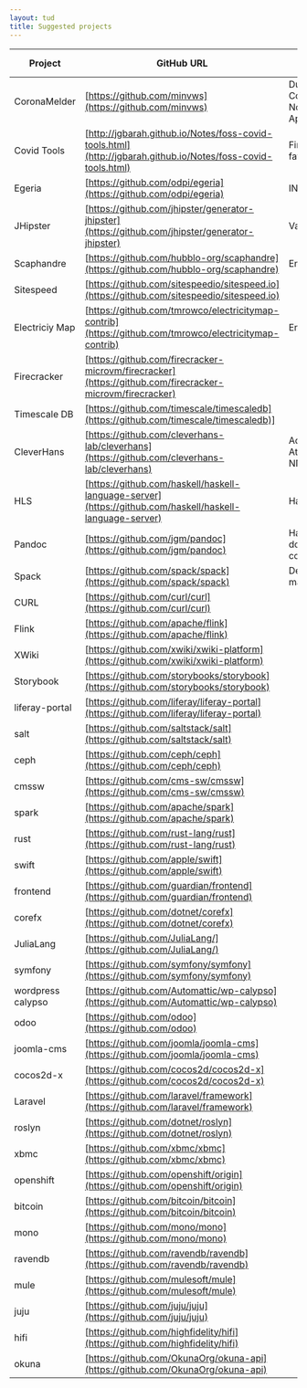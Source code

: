 ```yaml
---
layout: tud
title: Suggested projects
---
```



| Project | GitHub URL | Remarks | Proposed by |
|--|--|--|--|
| CoronaMelder | [https://github.com/minvws](https://github.com/minvws) | Dutch Covid19 Notification App | Arie van Deursen
| Covid Tools | [http://jgbarah.github.io/Notes/foss-covid-tools.html](http://jgbarah.github.io/Notes/foss-covid-tools.html) | Find your favorite | Arie van Deursen
| Egeria | [https://github.com/odpi/egeria](https://github.com/odpi/egeria) | ING | Arie van Deursen
| JHipster | [https://github.com/jhipster/generator-jhipster](https://github.com/jhipster/generator-jhipster) | Variability | Xavier Devroey
| Scaphandre | [https://github.com/hubblo-org/scaphandre](https://github.com/hubblo-org/scaphandre) | Energy | Luís Cruz
| Sitespeed | [https://github.com/sitespeedio/sitespeed.io](https://github.com/sitespeedio/sitespeed.io) | | Luís Cruz
| Electriciy Map | [https://github.com/tmrowco/electricitymap-contrib](https://github.com/tmrowco/electricitymap-contrib) | Energy | Luís Cruz |
| Firecracker | [https://github.com/firecracker-microvm/firecracker](https://github.com/firecracker-microvm/firecracker) | | Luís Cruz | 
| Timescale DB | [https://github.com/timescale/timescaledb](https://github.com/timescale/timescaledb)] | | Luís Cruz
| CleverHans |  [https://github.com/cleverhans-lab/cleverhans](https://github.com/cleverhans-lab/cleverhans) | Adversarial Attacks on NNs | Leonhard Applis
| HLS | [https://github.com/haskell/haskell-language-server](https://github.com/haskell/haskell-language-server) |  Haskell IDE | Leonhard Applis
| Pandoc | [https://github.com/jgm/pandoc](https://github.com/jgm/pandoc) | Haskell document converter | Leonhard Applis
| Spack | [https://github.com/spack/spack](https://github.com/spack/spack) | Dependency management |
| CURL | [https://github.com/curl/curl](https://github.com/curl/curl) |
| Flink | [https://github.com/apache/flink](https://github.com/apache/flink) |
| XWiki | [https://github.com/xwiki/xwiki-platform](https://github.com/xwiki/xwiki-platform) |
| Storybook | [https://github.com/storybooks/storybook](https://github.com/storybooks/storybook) |
| liferay-portal | [https://github.com/liferay/liferay-portal](https://github.com/liferay/liferay-portal) |
| salt | [https://github.com/saltstack/salt](https://github.com/saltstack/salt) |
| ceph | [https://github.com/ceph/ceph](https://github.com/ceph/ceph) |
| cmssw | [https://github.com/cms-sw/cmssw](https://github.com/cms-sw/cmssw) |
| spark | [https://github.com/apache/spark](https://github.com/apache/spark) |
| rust | [https://github.com/rust-lang/rust](https://github.com/rust-lang/rust) |
| swift | [https://github.com/apple/swift](https://github.com/apple/swift) |
| frontend | [https://github.com/guardian/frontend](https://github.com/guardian/frontend) |
| corefx | [https://github.com/dotnet/corefx](https://github.com/dotnet/corefx) |
| JuliaLang | [https://github.com/JuliaLang/](https://github.com/JuliaLang/) |
| symfony | [https://github.com/symfony/symfony](https://github.com/symfony/symfony) |
| wordpress calypso | [https://github.com/Automattic/wp-calypso](https://github.com/Automattic/wp-calypso) |
| odoo | [https://github.com/odoo](https://github.com/odoo)  |
| joomla-cms | [https://github.com/joomla/joomla-cms](https://github.com/joomla/joomla-cms) |
| cocos2d-x | [https://github.com/cocos2d/cocos2d-x](https://github.com/cocos2d/cocos2d-x) |
| Laravel | [https://github.com/laravel/framework](https://github.com/laravel/framework) |
| roslyn | [https://github.com/dotnet/roslyn](https://github.com/dotnet/roslyn) |
| xbmc | [https://github.com/xbmc/xbmc](https://github.com/xbmc/xbmc) |
| openshift | [https://github.com/openshift/origin](https://github.com/openshift/origin) |
| bitcoin | [https://github.com/bitcoin/bitcoin](https://github.com/bitcoin/bitcoin) |
| mono | [https://github.com/mono/mono](https://github.com/mono/mono) |
| ravendb | [https://github.com/ravendb/ravendb](https://github.com/ravendb/ravendb) |
| mule | [https://github.com/mulesoft/mule](https://github.com/mulesoft/mule) |
| juju | [https://github.com/juju/juju](https://github.com/juju/juju) |
| hifi | [https://github.com/highfidelity/hifi](https://github.com/highfidelity/hifi) |
| okuna | [https://github.com/OkunaOrg/okuna-api](https://github.com/OkunaOrg/okuna-api) |
